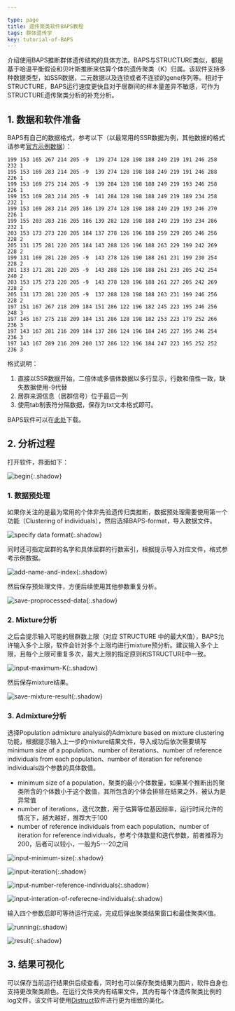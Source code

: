 ```yaml
---

type: page
title: 遗传聚类软件BAPS教程
tags: 群体遗传学
key: tutorial-of-BAPS
---
```


介绍使用BAPS推断群体遗传结构的具体方法。BAPS与STRUCTURE类似，都是基于哈温平衡假设和贝叶斯推断来估算个体的遗传聚类（K）归属。该软件支持多种数据类型，如SSR数据，二元数据以及连锁或者不连锁的gene序列等。相对于STRUCTURE，BAPS运行速度更快且对于居群间的样本量差异不敏感，可作为STRUCTURE遗传聚类分析的补充分析。

<!--more-->

##  1. 数据和软件准备

BAPS有自己的数据格式，参考以下（以最常用的SSR数据为例，其他数据的格式请参考[官方示例数据](http://www.helsinki.fi/bsg/software/BAPS/ExerciseDatasets.zip)）：

```
199	153	165	267	214	205	-9	139	274	128	198	188	249	219	191	246	258	232	1
195	153	169	283	214	205	-9	139	274	128	198	188	249	219	191	246	288	226	1
199	153	169	275	214	205	-9	139	284	128	198	188	249	219	193	246	258	226	1
199	153	169	283	214	205	-9	141	284	128	198	188	249	219	189	234	258	232	1
199	153	169	283	214	205	186	139	274	128	198	188	249	219	193	246	270	226	1
199	155	203	283	216	205	186	139	282	128	198	188	249	219	193	234	286	232	1
203	153	173	273	220	205	184	137	278	126	196	188	259	229	205	246	256	228	2
205	131	175	281	220	205	184	143	288	126	196	188	263	229	199	242	269	228	2
199	131	169	281	220	205	-9	143	278	126	190	188	261	231	199	230	254	228	2
201	133	171	281	220	205	-9	143	288	126	198	188	261	233	205	242	254	240	2
203	153	175	273	220	205	-9	143	278	128	196	188	261	227	205	242	269	228	2
205	131	173	281	220	205	-9	137	288	128	198	188	263	231	199	246	256	228	2
197	151	167	267	218	209	184	151	286	122	196	182	245	223	195	246	256	248	3
197	145	167	275	218	209	184	131	286	128	198	182	253	223	179	252	266	236	3
197	143	167	281	216	209	184	137	286	124	196	184	245	227	195	246	254	236	3
197	143	167	289	216	209	200	137	286	122	196	184	247	223	195	252	252	236	3
```

格式说明：

1.  直接以SSR数据开始，二倍体或多倍体数据以多行显示，行数和倍性一致，缺失数据使用-9代替
2.  居群来源信息（居群信号）位于最后一列
3.  使用tab制表符分隔数据，保存为txt文本格式即可。

BAPS软件可以在[此处](http://www.helsinki.fi/bsg/software/BAPS/)下载。

## 2. 分析过程

打开软件，界面如下：

![begin](https://qbycs.coding.net/p/qbycs_clone/d/qbycs_clone/git/raw/master/image/blog/2020-11-12-tutorial-of-BAPS/begin.png){:.shadow} 

### 1. 数据预处理

如果你关注的是最为常用的个体非先验遗传归类推断，数据预处理需要使用第一个功能（Clustering of individuals），然后选择BAPS-format，导入数据文件。

![specify data format](https://qbycs.coding.net/p/qbycs_clone/d/qbycs_clone/git/raw/master/image/blog/2020-11-12-tutorial-of-BAPS/specify-data-format.png){:.shadow} 

同时还可指定居群的名字和具体居群的行数索引，根据提示导入对应文件，格式参考示例数据。

![add-name-and-index](https://qbycs.coding.net/p/qbycs_clone/d/qbycs_clone/git/raw/master/image/blog/2020-11-12-tutorial-of-BAPS/add-name-and-index.png){:.shadow} 

然后保存预处理文件，方便后续使用其他参数重复分析。

![save-proprocessed-data](https://qbycs.coding.net/p/qbycs_clone/d/qbycs_clone/git/raw/master/image/blog/2020-11-12-tutorial-of-BAPS/save-proprocessed-data.png){:.shadow} 

### 2. Mixture分析

之后会提示输入可能的居群数上限（对应 STRUCTURE 中的最大K值），BAPS允许输入多个上限，软件会针对多个上限均进行mixture预分析。建议输入多个上限，且每个上限可重复多次，最大上限的指定原则和STRUCTURE中一致。

![input-maximum-K](https://qbycs.coding.net/p/qbycs_clone/d/qbycs_clone/git/raw/master/image/blog/2020-11-12-tutorial-of-BAPS/input-maximum-K.png){:.shadow} 

然后保存mixture结果。

![save-mixture-result](https://qbycs.coding.net/p/qbycs_clone/d/qbycs_clone/git/raw/master/image/blog/2020-11-12-tutorial-of-BAPS/save-mixture-result.png){:.shadow} 

### 3. Admixture分析

选择Population admixture analysis的Admixture based on mixture clustering功能，根据提示输入上一步的mixture结果文件，导入成功后依次需要填写minimum size of a population、number of iterations、number of reference individuals from each population、number of  iteration for reference individuals四个参数的具体数值。

- minimum size of a population，聚类的最小个体数量，如果某个推断出的聚类所含的个体数小于这个数值，其所包含的个体会排除在结果之外，被认为是异常值
- number of iterations，迭代次数，用于估算等位基因频率，运行时间允许的情况下，越大越好，推荐大于100
- number of reference individuals from each population、number of  iteration for reference individuals，参考个体数量和迭代参数，前者推荐为200，后者可以较小，一般为5---20之间

![input-minimum-size](https://qbycs.coding.net/p/qbycs_clone/d/qbycs_clone/git/raw/master/image/blog/2020-11-12-tutorial-of-BAPS/input-minimum-size.png){:.shadow} 

![input-iteration](https://qbycs.coding.net/p/qbycs_clone/d/qbycs_clone/git/raw/master/image/blog/2020-11-12-tutorial-of-BAPS/input-iteration.png){:.shadow} 

![input-number-reference-individuals](https://qbycs.coding.net/p/qbycs_clone/d/qbycs_clone/git/raw/master/image/blog/2020-11-12-tutorial-of-BAPS/input-number-reference-individuals.png){:.shadow} 

![input-interation-of-referecne-individuals](https://qbycs.coding.net/p/qbycs_clone/d/qbycs_clone/git/raw/master/image/blog/2020-11-12-tutorial-of-BAPS/input-interation-of-referecne-individuals.png){:.shadow} 

输入四个参数后即可等待运行完成，完成后弹出聚类结果窗口和最佳聚类K值。

![running](https://qbycs.coding.net/p/qbycs_clone/d/qbycs_clone/git/raw/master/image/blog/2020-11-12-tutorial-of-BAPS/running.png){:.shadow} 

![result](https://qbycs.coding.net/p/qbycs_clone/d/qbycs_clone/git/raw/master/image/blog/2020-11-12-tutorial-of-BAPS/result.jpg){:.shadow} 

## 3. 结果可视化

可以保存当前运行结果供后续查看，同时也可以保存聚类结果为图片，软件自身也支持更改聚类颜色。在运行文件夹内有结果文件，其内有每个体遗传聚类比例的log文件，该文件可使用[Distruct](https://web.stanford.edu/group/rosenberglab/distruct.html)软件进行更为细致的美化。


